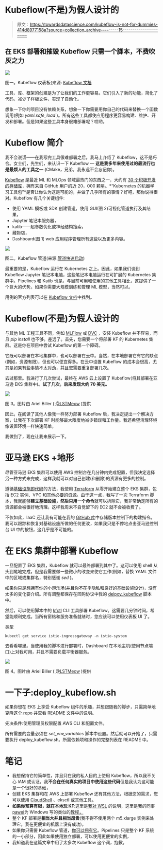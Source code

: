 # Kubeflow(不是)为假人设计的

> 原文：<https://towardsdatascience.com/kubeflow-is-not-for-dummies-414d8977158a?source=collection_archive---------15----------------------->

## 在 EKS 部署和摧毁 Kubeflow 只需一个脚本，不费吹灰之力

![](img/cb9426f772e7799bd367b1872d525c4d.png)

图一。Kubeflow 仪表板(来源: [Kubeflow 文档](https://www.kubeflow.org/docs/components/central-dash/overview/)

工具、库、框架的创建是为了让我们的工作更容易。它们引入了新的功能，简化了代码，减少了样板文件，实现了自动化。

想象一下你的项目没有依赖关系，想象一下你需要用你自己的代码来替换一个函数调用(例如 *yaml.safe_load* )。所有这些工具都使应用程序更容易构建、维护、开发和部署。但是如果这些工具本身很难部署呢？哎哟。

# Kubeflow 简介

我不会说谎——在我写完工具很难部署之后，我马上介绍了 Kubeflow，这不是巧合。女士们，先生们，来认识一下 Kubeflow — **这是我多年来使用过的最流行也是最烦人的工具之一** (CMake，兄弟，我永远不会忘记你)。

[Kubeflow](https://www.kubeflow.org/) 是最近 ML 和 MLOps 领域最热门的东西之一，大约有 [30 个积极开发的存储库](https://github.com/kubeflow/)，拥有来自 GitHub 用户的近 20，000 颗星。*“Kubernetes 的机器学习工具包”*是否让你认为这是可能的，并做了几乎所有的事情？好吧，那你说得很对。Kubeflow 有几个关键组件:

*   使用 YAML 模板或 SDK 创建管道，使用 GUI(图 2)可视化管道执行及其结果，
*   Jupyter 笔记本服务器，
*   katib——超参数优化或神经结构搜索，
*   藏物店，
*   Dashboard(图 1) web 应用程序管理所有这些以及更多内容。

![](img/959d549cc8b4642a02ae201edc705c3a.png)

图二。Kubeflow 管道(来源:[管道快速启动](https://www.kubeflow.org/docs/components/pipelines/pipelines-quickstart/))

最重要的是，Kubeflow 运行在 Kubernetes 之上。因此，如果我们谈到 Kubeflow Jupyter 笔记本电脑，这些笔记本电脑运行在可扩展的 Kubernetes 集群中。Pipelines 和 Katib 也是。与目前可用和使用的其他工具相比，这提供了一个巨大的优势。如果你需要大规模训练和管理 ML 模型，当然可以。

用例的官方列表可以在 [Kubeflow 文档](https://www.kubeflow.org/docs/about/use-cases/)中找到。

# Kubeflow(不是)为假人设计的

与其他 ML 工程工具不同，例如 [MLFlow](https://mlflow.org/) 或 [DVC](https://dvc.org/) ，安装 Kubeflow 并不容易，而且 *pip install* 也不够。差远了。首先，您需要一个将部署 KF 的 Kubernetes 集群。这是你在项目中尝试 Kubeflow 的第一个障碍。

它既可以部署在本地集群中，也可以部署在云中。当然，在本地部署它有它的缺点(例如，资源有限)，但也可以便宜得多。在云中设置 Kubeflow 的成本会很高，尤其是如果有些事情不太对劲，并且您需要重复部署几次。

去过那里。我进行了几次尝试，最终在 AWS 云上设置了 Kubeflow(将其部署在亚马逊 EKS 集群中)。**试了几次，后来发现大约 70 美元。**

![](img/585d43026c9685141c187109aaa2a6a9.png)

图 3。图片由 Ariel Biller ( [@LSTMeow](https://twitter.com/lstmeow) )提供

因此，在阅读了其他人像我一样努力部署 Kubeflow 后，我决定提出一个解决方案，让我在下次部署 KF 时能够最大限度地减少错误和工作量。我还希望清理环境像设置环境一样快速简单。

我做到了，现在让我来展示一下。

# 亚马逊 EKS +地形

尽管亚马逊 EKS 集群可以使用 AWS 控制台在几分钟内完成配置，但我决定选择另一种方式来完成，这样我就可以对自己创建(和删除)的资源有更多的控制。

遵循[基础设施即代码](https://en.wikipedia.org/wiki/Infrastructure_as_code)的方法，我使用 [Terraform](https://www.terraform.io/) 从零开始建立整个 EKS 集群，包括 EC2 实例、VPC 和其他必要的资源。由于这一点，我写了一次 Terraform 脚本，我就能够**建立基础设施，然后只用一个命令**就可以拆除它，我非常确定所有的资源都会被很好地清理。这样我周末不自觉留下的 EC2 就不会被收费了。

不仅如此，IaaC 还让我有可能在我的 [GitHub 库](https://github.com/mtszkw/kubeflow-deploy)中存储版本控制下的构建指令。我可以跟踪和恢复对基础设施所做的任何更改，如果我只是不停地点击亚马逊控制台 UI 中的按钮，这几乎是不可能的。

# 在 EKS 集群中部署 Kubeflow

一旦配置了 EKS 集群，Kubeflow 就可以最终部署到其中了。这可以使用 shell 从头到尾地完成，但是我需要做一些微小的改变来使它工作(例如，替换 YAML 文件中的区域或集群名，特别感谢 *sed* )。

如果你只是想拥有你的小游乐场(并且你不在乎隐私和良好的基础设施设计)，没有太多的变化要介绍。所有调整都保存在回购协议中我的 [delpoy_kubeflow](https://github.com/mtszkw/kubeflow-deploy/blob/main/aws-terraform/deploy_kubeflow.sh) 脚本中。

然后，可以使用脚本中的 [kfctl](https://github.com/kubeflow/kfctl) CLI 工具部署 Kubeflow。这需要几分钟时间，希望能顺利完成。当所有窗格和服务准备就绪时，您应该可以使用仪表板 UI 了。

类型

```
kubectl get service istio-ingressgateway -n istio-system
```

去看看哪里。当使用我的脚本进行部署时，Dashboard 在本地主机(使用节点端口)上对我可用，并且不需要负载平衡器服务。

![](img/3764ba177a4d21bb3630849ea9b60261.png)

图 4。图片由 Ariel Biller ( [@LSTMeow](https://twitter.com/lstmeow) )提供

# 一下子:deploy_kubeflow.sh

如果你想在 EKS 上享受 Kubeflow 组件的乐趣，并想跟随我的脚步，只需简单地[克隆这个 repo](https://github.com/mtszkw/kubeflow-deploy/tree/main/aws-terraform) 并查看 README 文件中的说明。

先决条件:使用管理员权限配置 AWS CLI 和配置文件。

所有需要的变量必须在 *set_env_variables* 脚本中设置。然后就可以开始了，只需要执行 deploy_kubeflow.sh。所需依赖项和操作的完整列表在 README 中。

# 笔记

*   我想保持它的简单性，并且只在我的私人目的上使用 Kubeflow，所以我不关心 IAM 或认证。我**不会在任何真实的项目中使用这些代码**但是我认为这可能是一个很好的基础，
*   创建 EKS 集群和在 AWS 上部署 Kubeflow 还有其他方法，根据您的需求，您可以使用 [CloudShell](https://github.com/mtszkw/kubeflow-deploy/tree/main/aws-cloudshell) 、eksctl 或其他工具。
*   **如果你预算有限，就在本地玩 KF**:这里是[我对 WSL](https://github.com/mtszkw/kubeflow-deploy/tree/main/minikube) 的说明，这里是我的同事[pawei](https://github.com/pyxelr)为 Windows 写的类似的[教程，](https://github.com/pyxelr/kubeflow-deploy-on-windows)
*   整个 KF 部署是**相当大并且相当昂贵**(我不得不使用两个 m5.xlarge 实例来处理它，我在更便宜的机器上没有成功)，
*   如果你只需要 Kubeflow 管道，[你可以拥有它](https://www.kubeflow.org/docs/components/pipelines/installation/standalone-deployment/)。Pipelines 只是整个 KF 系统的一小部分，因此如果使用独立部署，可以使用更便宜的实例，
*   我知道我在这篇文章中用了太多次 Kubeflow 这个词，抱歉。